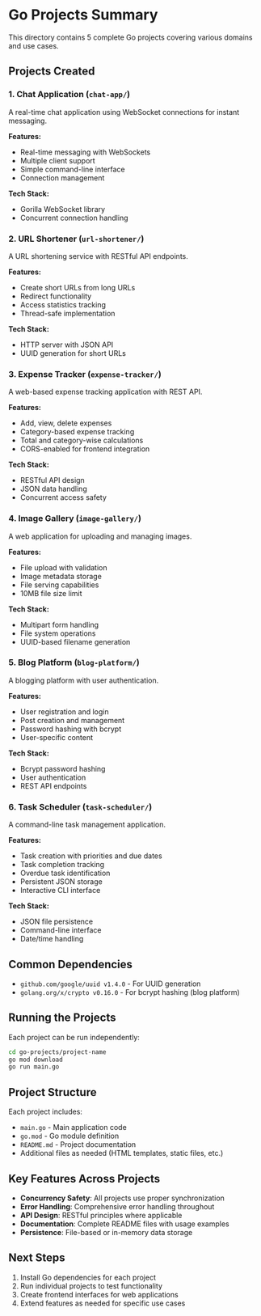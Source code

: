 # Go Projects Summary

This directory contains 5 complete Go projects covering various domains and use cases.

## Projects Created

### 1. Chat Application (`chat-app/`)
A real-time chat application using WebSocket connections for instant messaging.

**Features:**
- Real-time messaging with WebSockets
- Multiple client support
- Simple command-line interface
- Connection management

**Tech Stack:**
- Gorilla WebSocket library
- Concurrent connection handling

### 2. URL Shortener (`url-shortener/`)
A URL shortening service with RESTful API endpoints.

**Features:**
- Create short URLs from long URLs
- Redirect functionality
- Access statistics tracking
- Thread-safe implementation

**Tech Stack:**
- HTTP server with JSON API
- UUID generation for short URLs

### 3. Expense Tracker (`expense-tracker/`)
A web-based expense tracking application with REST API.

**Features:**
- Add, view, delete expenses
- Category-based expense tracking
- Total and category-wise calculations
- CORS-enabled for frontend integration

**Tech Stack:**
- RESTful API design
- JSON data handling
- Concurrent access safety

### 4. Image Gallery (`image-gallery/`)
A web application for uploading and managing images.

**Features:**
- File upload with validation
- Image metadata storage
- File serving capabilities
- 10MB file size limit

**Tech Stack:**
- Multipart form handling
- File system operations
- UUID-based filename generation

### 5. Blog Platform (`blog-platform/`)
A blogging platform with user authentication.

**Features:**
- User registration and login
- Post creation and management
- Password hashing with bcrypt
- User-specific content

**Tech Stack:**
- Bcrypt password hashing
- User authentication
- REST API endpoints

### 6. Task Scheduler (`task-scheduler/`)
A command-line task management application.

**Features:**
- Task creation with priorities and due dates
- Task completion tracking
- Overdue task identification
- Persistent JSON storage
- Interactive CLI interface

**Tech Stack:**
- JSON file persistence
- Command-line interface
- Date/time handling

## Common Dependencies
- `github.com/google/uuid v1.4.0` - For UUID generation
- `golang.org/x/crypto v0.16.0` - For bcrypt hashing (blog platform)

## Running the Projects

Each project can be run independently:

```bash
cd go-projects/project-name
go mod download
go run main.go
```

## Project Structure
Each project includes:
- `main.go` - Main application code
- `go.mod` - Go module definition
- `README.md` - Project documentation
- Additional files as needed (HTML templates, static files, etc.)

## Key Features Across Projects
- **Concurrency Safety**: All projects use proper synchronization
- **Error Handling**: Comprehensive error handling throughout
- **API Design**: RESTful principles where applicable
- **Documentation**: Complete README files with usage examples
- **Persistence**: File-based or in-memory data storage

## Next Steps
1. Install Go dependencies for each project
2. Run individual projects to test functionality
3. Create frontend interfaces for web applications
4. Extend features as needed for specific use cases
